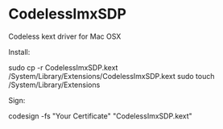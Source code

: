 # CodelessImxSDP
Codeless kext driver for Mac OSX

Install:

sudo cp -r CodelessImxSDP.kext /System/Library/Extensions/CodelessImxSDP.kext
sudo touch /System/Library/Extensions

Sign:

codesign -fs "Your Certificate" "CodelessImxSDP.kext"
